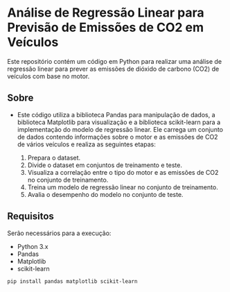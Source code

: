 # Análise de Regressão Linear para Previsão de Emissões de CO2 em Veículos
Este repositório contém um código em Python para realizar uma análise de regressão linear para prever as emissões de dióxido de carbono (CO2) de veículos com base no motor.

## Sobre
- Este código utiliza a biblioteca Pandas para manipulação de dados, a biblioteca Matplotlib para visualização e a biblioteca scikit-learn para a implementação do modelo de regressão linear. Ele carrega um conjunto de dados contendo informações sobre o motor e as emissões de CO2 de vários veículos e realiza as seguintes etapas:

    1. Prepara o dataset.
    2. Divide o dataset em conjuntos de treinamento e teste.
    3. Visualiza a correlação entre o tipo do motor e as emissões de CO2 no conjunto de treinamento.
    4. Treina um modelo de regressão linear no conjunto de treinamento.
    5. Avalia o desempenho do modelo no conjunto de teste.

## Requisitos
Serão necessários para a execução:
- Python 3.x
- Pandas
- Matplotlib
- scikit-learn

`pip install pandas matplotlib scikit-learn`

